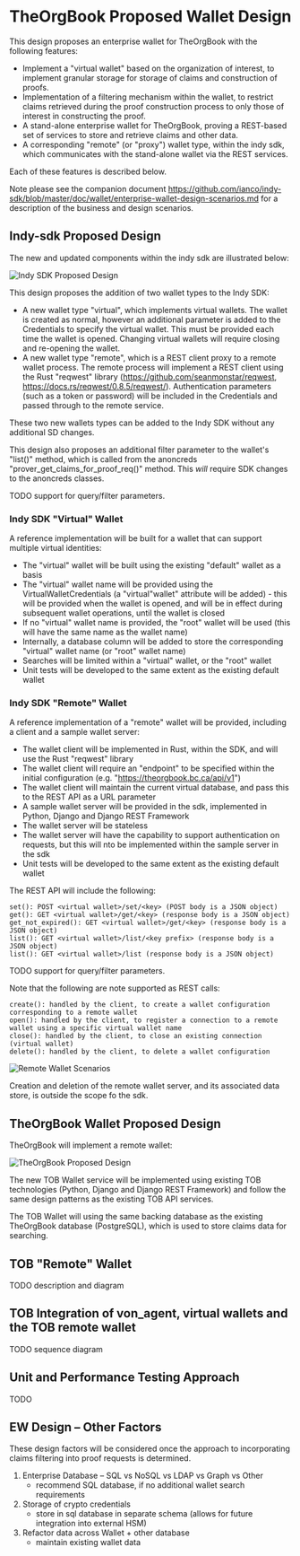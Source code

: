 
# TheOrgBook Proposed Wallet Design

This design proposes an enterprise wallet for TheOrgBook with the following features:

* Implement a "virtual wallet" based on the organization of interest, to implement granular storage for storage of claims and construction of proofs.
* Implementation of a filtering mechanism within the wallet, to restrict claims retrieved during the proof construction process to only those of interest in constructing the proof.
* A stand-alone enterprise wallet for TheOrgBook, proving a REST-based set of services to store and retrieve claims and other data.
* A corresponding "remote" (or "proxy") wallet type, within the indy sdk, which communicates with the stand-alone wallet via the REST services.

Each of these features is described below.

Note please see the companion document https://github.com/ianco/indy-sdk/blob/master/doc/wallet/enterprise-wallet-design-scenarios.md for a description of the business and design scenarios.

## Indy-sdk Proposed Design

The new and updated components within the indy sdk are illustrated below:

![Indy SDK Proposed Design](https://github.com/ianco/indy-sdk/raw/master/doc/wallet/ew-sdk-design.png "Indy SDK Proposed Design")

This design proposes the addition of two wallet types to the Indy SDK:

* A new wallet type "virtual", which implements virtual wallets.  The wallet is created as normal, however an additional parameter is added to the Credentials to specify the virtual wallet.  This must be provided each time the wallet is opened.  Changing virtual wallets will require closing and re-opening the wallet.
* A new wallet type "remote", which is a REST client proxy to a remote wallet process.  The remote process will implement a REST client using the Rust "reqwest" library (https://github.com/seanmonstar/reqwest, https://docs.rs/reqwest/0.8.5/reqwest/).  Authentication parameters (such as a token or password) will be included in the Credentials and passed through to the remote service.

These two new wallets types can be added to the Indy SDK without any additional SD changes.

This design also proposes an additional filter parameter to the wallet's "list()" method, which is called from the anoncreds "prover_get_claims_for_proof_req()" method.  This *will* require SDK changes to the anoncreds classes.

TODO support for query/filter parameters.

### Indy SDK "Virtual" Wallet

A reference implementation will be built for a wallet that can support multiple virtual identities:

* The "virtual" wallet will be built using the existing "default" wallet as a basis
* The "virtual" wallet name will be provided using the VirtualWalletCredentials (a "virtual"wallet" attribute will be added) - this will be provided when the wallet is opened, and will be in effect during subsequent wallet operations, until the wallet is closed
* If no "virtual" wallet name is provided, the "root" wallet will be used (this will have the same name as the wallet name)
* Internally, a database column will be added to store the corresponding "virtual" wallet name (or "root" wallet name)
* Searches will be limited within a "virtual" wallet, or the "root" wallet
* Unit tests will be developed to the same extent as the existing default wallet

### Indy SDK "Remote" Wallet

A reference implementation of a "remote" wallet will be provided, including a client and a sample wallet server:

* The wallet client will be implemented in Rust, within the SDK, and will use the Rust "reqwest" library
* The wallet client will require an "endpoint" to be specified within the initial configuration (e.g. "https://theorgbook.bc.ca/api/v1")
* The wallet client will maintain the current virtual database, and pass this to the REST API as a URL parameter
* A sample wallet server will be provided in the sdk, implemented in Python, Django and Django REST Framework
* The wallet server will be stateless
* The wallet server will have the capability to support authentication on requests, but this will nto be implemented within the sample server in the sdk
* Unit tests will be developed to the same extent as the existing default wallet

The REST API will include the following:

```
set(): POST <virtual wallet>/set/<key> (POST body is a JSON object)
get(): GET <virtual wallet>/get/<key> (response body is a JSON object)
get_not_expired(): GET <virtual wallet>/get/<key> (response body is a JSON object)
list(): GET <virtual wallet>/list/<key prefix> (response body is a JSON object)
list(): GET <virtual wallet>/list (response body is a JSON object)
```

TODO support for query/filter parameters.

Note that the following are note supported as REST calls:

```
create(): handled by the client, to create a wallet configuration corresponding to a remote wallet
open(): handled by the client, to register a connection to a remote wallet using a specific virtual wallet name
close(): handled by the client, to close an existing connection (virtual wallet)
delete(): handled by the client, to delete a wallet configuration
```

![Remote Wallet Scenarios](https://github.com/ianco/indy-sdk/raw/master/doc/wallet/ew-remote-wallet-query.png "Remote Wallet Scenarios")

Creation and deletion of the remote wallet server, and its associated data store, is outside the scope fo the sdk.

## TheOrgBook Wallet Proposed Design

TheOrgBook will implement a remote wallet:

![TheOrgBook Proposed Design](https://github.com/ianco/indy-sdk/raw/master/doc/wallet/ew-tob-design.png "TheOrgBook Proposed Design")

The new TOB Wallet service will be implemented using existing TOB technologies (Python, Django and Django REST Framework) and follow the same design patterns as the existing TOB API services.

The TOB Wallet will using the same backing database as the existing TheOrgBook database (PostgreSQL), which is used to store claims data for searching.

## TOB "Remote" Wallet

TODO description and diagram

## TOB Integration of von_agent, virtual wallets and the TOB remote wallet

TODO sequence diagram

## Unit and Performance Testing Approach

TODO

## EW Design – Other Factors

These design factors will be considered once the approach to incorporating claims filtering into proof requests is determined.

1.	Enterprise Database – SQL vs NoSQL vs LDAP vs Graph vs Other
     - recommend SQL database, if no additional wallet search requirements
1.	Storage of crypto credentials
     - store in sql database in separate schema (allows for future integration into external HSM)
1.  Refactor data across Wallet + other database
     - maintain existing wallet data
